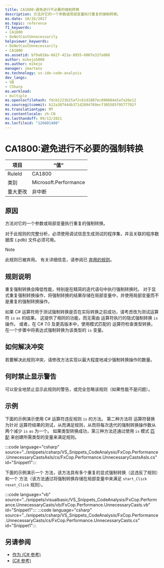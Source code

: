 ```yaml
---
title: CA1800:避免进行不必要的强制转换
description: 方法对它的一个参数或局部变量执行重复的强制转换。
ms.date: 10/26/2017
ms.topic: reference
f1_keywords:
- CA1800
- DoNotCastUnnecessarily
helpviewer_keywords:
- DoNotCastUnnecessarily
- CA1800
ms.assetid: b79a010a-6627-421e-8955-6007e32fa808
author: mikejo5000
ms.author: mikejo
manager: jmartens
ms.technology: vs-ide-code-analysis
dev_langs:
- VB
- CSharp
ms.workload:
- multiple
ms.openlocfilehash: fdcb1223b25af2c61d1887ec890884e5afa26e12
ms.sourcegitcommit: b12a38744db371d2894769ecf305585f9577792f
ms.translationtype: MT
ms.contentlocale: zh-CN
ms.lasthandoff: 09/13/2021
ms.locfileid: "126601488"
---
```

# <a name="ca1800-do-not-cast-unnecessarily"></a>CA1800:避免进行不必要的强制转换

|项目|“值”|
|-|-|
|RuleId|CA1800|
|类别|Microsoft.Performance|
|重大更改|非中断|

## <a name="cause"></a>原因
方法对它的一个参数或局部变量执行重复的强制转换。

对于此规则的完整分析，必须使用调试信息生成测试的程序集，并且关联的程序数据库 (.pdb) 文件必须可用。

> [!NOTE]
> 此规则已被弃用。 有关详细信息，请参阅已 [弃用的规则](fxcop-unported-deprecated-rules.md)。

## <a name="rule-description"></a>规则说明
重复强制转换会降低性能，特别是在精简的迭代语句中执行强制转换时。 对于显式重复强制转换操作，将强制转换的结果存储在局部变量中，并使用局部变量而不是重复的强制转换操作。

如果 C# 运算符用于测试强制转换是否在实际转换之前成功，请考虑改为测试运算符 `is` `as` 的结果。 这提供了相同的功能，而无需由 运算符执行的隐式强制转换 `is` 操作。 或者，在 C# 7.0 及更高版本中，使用模式匹配的 运算符检查类型转换，在一个步骤中将表达式强制转换为该类型的 `is` 变量。 [](/dotnet/csharp/language-reference/keywords/is#pattern-matching-with-is)

## <a name="how-to-fix-violations"></a>如何解决冲突
若要解决此规则冲突，请修改方法实现以最大程度地减少强制转换操作的数量。

## <a name="when-to-suppress-warnings"></a>何时禁止显示警告
可以安全地禁止显示此规则的警告，或完全忽略该规则（如果性能不是问题）。

## <a name="examples"></a>示例
下面的示例演示使用 C# 运算符违反规则 `is` 的方法。 第二种方法将 运算符替换为针对 运算符结果的测试，从而满足规则，从而将每次迭代的强制转换操作数从两个减少 `is` `as` 为一个。 如果类型转换成功，第三种方法还通过使用 `is` 模式 [匹配](/dotnet/csharp/language-reference/keywords/is#pattern-matching-with-is) 来创建所需类型的变量来满足规则。

:::code language="csharp" source="../snippets/csharp/VS_Snippets_CodeAnalysis/FxCop.Performance.UnnecessaryCastsAsIs/cs/FxCop.Performance.UnnecessaryCastsAsIs.cs" id="Snippet1":::

下面的示例演示一个 方法，该方法具有多个重复的显式强制转换（这违反了规则）和一个 方法（该方法通过将强制转换存储在局部变量中来满足 `start_Click` `reset_Click` 规则）。

:::code language="vb" source="../snippets/visualbasic/VS_Snippets_CodeAnalysis/FxCop.Performance.UnnecessaryCasts/vb/FxCop.Performance.UnnecessaryCasts.vb" id="Snippet1":::
:::code language="csharp" source="../snippets/csharp/VS_Snippets_CodeAnalysis/FxCop.Performance.UnnecessaryCasts/cs/FxCop.Performance.UnnecessaryCasts.cs" id="Snippet1":::

## <a name="see-also"></a>另请参阅

- [作为 (C# 参考) ](/dotnet/csharp/language-reference/keywords/as)
- [ (C# 参考) ](/dotnet/csharp/language-reference/keywords/is)
